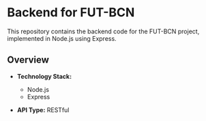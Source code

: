 # Backend for FUT-BCN

This repository contains the backend code for the FUT-BCN project, implemented in Node.js using Express.

## Overview

- **Technology Stack:**
  - Node.js
  - Express

- **API Type:** RESTful
